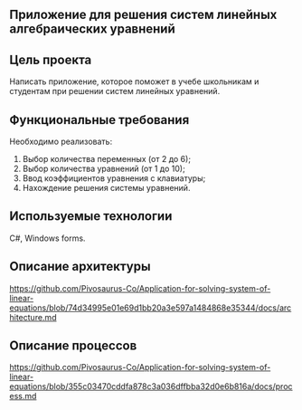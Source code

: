 ## Приложение для решения систем линейных алгебраических уравнений

## Цель проекта
Написать приложение, которое поможет в учебе школьникам и студентам при решении систем линейных уравнений.

## Функциональные требования
Необходимо реализовать:
1) Выбор количества переменных (от 2 до 6);
2) Выбор количества уравнений (от 1 до 10);
3) Ввод коэффициентов уравнения с клавиатуры;
4) Нахождение решения системы уравнений.

## Используемые технологии
С#, Windows forms.

## Описание архитектуры
https://github.com/Pivosaurus-Co/Application-for-solving-system-of-linear-equations/blob/74d34995e01e69d1bb20a3e597a1484868e35344/docs/architecture.md

## Описание процессов
https://github.com/Pivosaurus-Co/Application-for-solving-system-of-linear-equations/blob/355c03470cddfa878c3a036dffbba32d0e6b816a/docs/process.md
